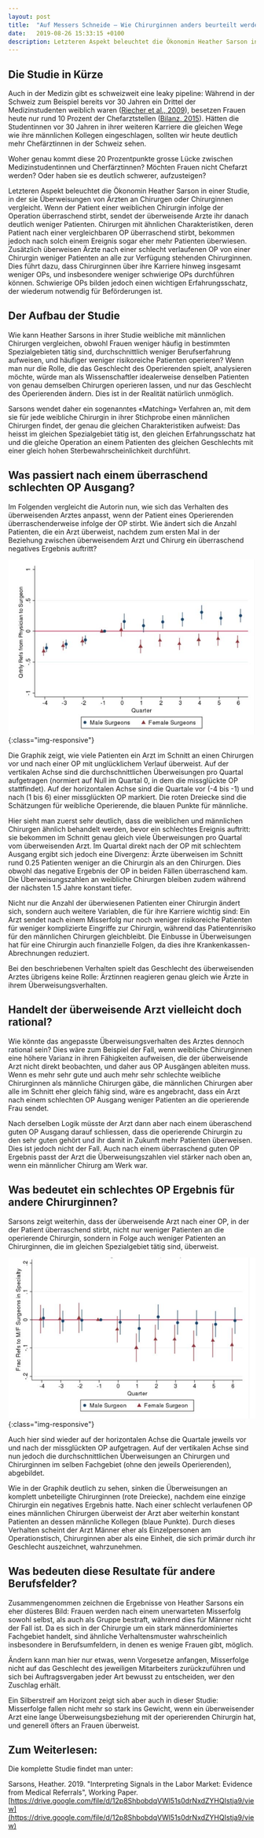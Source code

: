 ```yaml
---
layout: post
title:  "Auf Messers Schneide – Wie Chirurginnen anders beurteilt werden als Chirurgen"
date:   2019-08-26 15:33:15 +0100
description: Letzteren Aspekt beleuchtet die Ökonomin Heather Sarson in einer Studie, in der sie Überweisungen von Ärzten an Chirurgen oder Chirurginnen vergleicht. Wenn der Patient einer weiblichen Chirurgin infolge der Operation überraschend stirbt, sendet der überweisende Arzte ihr danach deutlich weniger Patienten.  Chirurgen mit ähnlichen Charakteristiken, deren Patient nach einer vergleichbaren OP überraschend stirbt, bekommen jedoch nach solch einem Ereignis sogar eher mehr Patienten überwiesen.
---
```



## Die Studie in Kürze

Auch in der Medizin gibt es schweizweit eine leaky pipeline: Während in der Schweiz zum Beispiel bereits vor 30 Jahren ein Drittel der Medizinstudenten weiblich waren ([Riecher et al., 2009](https://www.rosenfluh.ch/media/arsmedici/2009/03/Genderspezifische_Nachwuchsfoerderung_in_der_Medizin.pdf)), besetzen Frauen heute nur rund 10 Prozent der Chefarztstellen ([Bilanz, 2015](https://www.bilanz.ch/ausbildung/schweizer-aerzteschaft-wird-immer-weiblicher-410355)). Hätten die Studentinnen vor 30 Jahren in ihrer weiteren Karriere die gleichen Wege wie ihre männlichen Kollegen eingeschlagen, sollten wir heute deutlich mehr Chefärztinnen in der Schweiz sehen.

Woher genau kommt diese 20 Prozentpunkte grosse Lücke zwischen Medizinstudentinnen und Cherfärztinnen? Möchten Frauen nicht Chefarzt werden? Oder haben sie es deutlich schwerer, aufzusteigen?

Letzteren Aspekt beleuchtet die Ökonomin Heather Sarson in einer Studie, in der sie Überweisungen von Ärzten an Chirurgen oder Chirurginnen vergleicht. Wenn der Patient einer weiblichen Chirurgin infolge der Operation überraschend stirbt, sendet der überweisende Arzte ihr danach deutlich weniger Patienten. Chirurgen mit ähnlichen Charakteristiken, deren Patient nach einer vergleichbaren OP überraschend stirbt, bekommen jedoch nach solch einem Ereignis sogar eher mehr Patienten überwiesen. Zusätzlich überweisen Ärzte nach einer schlecht verlaufenen OP von einer Chirurgin weniger Patienten an alle zur Verfügung stehenden Chirurginnen. Dies führt dazu, dass Chirurginnen über ihre Karriere hinweg insgesamt weniger OPs, und insbesondere weniger schwierige OPs durchführen können. Schwierige OPs bilden jedoch einen wichtigen Erfahrungsschatz, der wiederum notwendig für Beförderungen ist.

## Der Aufbau der Studie

Wie kann Heather Sarsons in ihrer Studie weibliche mit männlichen Chirurgen vergleichen, obwohl Frauen weniger häufig in bestimmten Spezialgebieten tätig sind, durchschnittlich weniger Berufserfahrung aufweisen, und häufiger weniger risikoreiche Patienten operieren? Wenn man nur die Rolle, die das Geschlecht des Operierenden spielt, analysieren möchte, würde man als Wissenschaftler idealerweise denselben Patienten von genau demselben Chirurgen operieren lassen, und nur das Geschlecht des Operierenden ändern. Dies ist in der Realität natürlich unmöglich.

Sarsons wendet daher ein sogenanntes «Matching» Verfahren an, mit dem sie für jede weibliche Chirurgin in ihrer Stichprobe einen männlichen Chirurgen findet, der genau die gleichen Charakteristiken aufweist: Das heisst im gleichen Spezialgebiet tätig ist, den gleichen Erfahrungsschatz hat und die gleiche Operation an einem Patienten des gleichen Geschlechts mit einer gleich hohen Sterbewahrscheinlichkeit durchführt.
## Was passiert nach einem überraschend schlechten OP Ausgang?

Im Folgenden vergleicht die Autorin nun, wie sich das Verhalten des überweisenden Arztes anpasst, wenn der Patient eines Operierenden überraschenderweise infolge der OP stirbt. Wie ändert sich die Anzahl Patienten, die ein Arzt überweist, nachdem zum ersten Mal in der Beziehung zwischen überweisendem Arzt und Chirurg ein überraschend negatives Ergebnis auftritt?


![Picture](/assets/pic_sarsons1.JPG){:class="img-responsive"}

Die Graphik zeigt, wie viele Patienten ein Arzt im Schnitt an einen Chirurgen vor und nach einer OP mit unglücklichem Verlauf überweist. Auf der vertikalen Achse sind die durchschnittlichen Überweisungen pro Quartal aufgetragen (normiert auf Null im Quartal 0, in dem die missglückte OP stattfindet). Auf der horizontalen Achse sind die Quartale vor (-4 bis -1) und nach (1 bis 6) einer missglückten OP markiert. Die roten Dreiecke sind die Schätzungen für weibliche Operierende, die blauen Punkte für männliche.

Hier sieht man zuerst sehr deutlich, dass die weiblichen und männlichen Chirurgen ähnlich behandelt werden, bevor ein schlechtes Ereignis auftritt: sie bekommen im Schnitt genau gleich viele Überweisungen pro Quartal vom überweisenden Arzt. Im Quartal direkt nach der OP mit schlechtem Ausgang ergibt sich jedoch eine Divergenz: Ärzte überweisen im Schnitt rund 0.25 Patienten weniger an die Chirurgin als an den Chirurgen. Dies obwohl das negative Ergebnis der OP in beiden Fällen überraschend kam. Die Überweisungszahlen an weibliche Chirurgen bleiben zudem während der nächsten 1.5 Jahre konstant tiefer.

Nicht nur die Anzahl der überwiesenen Patienten einer Chirurgin ändert sich, sondern auch weitere Variablen, die für ihre Karriere wichtig sind: Ein Arzt sendet nach einem Misserfolg nur noch weniger risikoreiche Patienten für weniger komplizierte Eingriffe zur Chirurgin, während das Patientenrisiko für den männlichen Chirurgen gleichbleibt. Die Einbusse in Überweisungen hat für eine Chirurgin auch finanzielle Folgen, da dies ihre Krankenkassen-Abrechnungen reduziert.

Bei den beschriebenen Verhalten spielt das Geschlecht des überweisenden Arztes übrigens keine Rolle: Ärztinnen reagieren genau gleich wie Ärzte in ihrem Überweisungsverhalten.

## Handelt der überweisende Arzt vielleicht doch rational?

Wie könnte das angepasste Überweisungsverhalten des Arztes dennoch rational sein? Dies wäre zum Beispiel der Fall, wenn weibliche Chirurginnen eine höhere Varianz in ihren Fähigkeiten aufweisen, die der überweisende Arzt nicht direkt beobachten, und daher aus OP Ausgängen ableiten muss. Wenn es mehr sehr gute und auch mehr sehr schlechte weibliche Chirurginnen als männliche Chirurgen gäbe, die männlichen Chirurgen aber alle im Schnitt eher gleich fähig sind, wäre es angebracht, dass ein Arzt nach einem schlechten OP Ausgang weniger Patienten an die operierende Frau sendet.

Nach derselben Logik müsste der Arzt dann aber nach einem überaschend guten OP Ausgang darauf schliessen, dass die operierende Chirurgin zu den sehr guten gehört und ihr damit in Zukunft mehr Patienten überweisen. Dies ist jedoch nicht der Fall. Auch nach einem überraschend guten OP Ergebnis passt der Arzt die Überweisungszahlen viel stärker nach oben an, wenn ein männlicher Chirurg am Werk war.

## Was bedeutet ein schlechtes OP Ergebnis für andere Chirurginnen?

Sarsons zeigt weiterhin, dass der überweisende Arzt nach einer OP, in der der Patient überraschend stirbt, nicht nur weniger Patienten an die operierende Chirurgin, sondern in Folge auch weniger Patienten an Chirurginnen, die im gleichen Spezialgebiet tätig sind, überweist.

![Picture](/assets/pic_sarsons2.JPG){:class="img-responsive"}

Auch hier sind wieder auf der horizontalen Achse die Quartale jeweils vor und nach der missglückten OP aufgetragen. Auf der vertikalen Achse sind nun jedoch die durchschnittlichen Überweisungen an Chirurgen und Chirurginnen im selben Fachgebiet (ohne den jeweils Operierenden), abgebildet.

Wie in der Graphik deutlich zu sehen, sinken die Überweisungen an komplett unbeteiligte Chirurginnen (rote Dreiecke), nachdem eine einzige Chirurgin ein negatives Ergebnis hatte. Nach einer schlecht verlaufenen OP eines männlichen Chirurgen überweist der Arzt aber weiterhin konstant Patienten an dessen männliche Kollegen (blaue Punkte).  Durch dieses Verhalten scheint der Arzt Männer eher als Einzelpersonen am Operationstisch, Chirurginnen aber als eine Einheit, die sich primär durch ihr Geschlecht auszeichnet, wahrzunehmen.


## Was bedeuten diese Resultate für andere Berufsfelder?

Zusammengenommen zeichnen die Ergebnisse von Heather Sarsons ein eher düsteres Bild: Frauen werden nach einem unerwarteten Misserfolg sowohl selbst, als auch als Gruppe bestraft, während dies für Männer nicht der Fall ist. Da es sich in der Chirurgie um ein stark männerdominiertes Fachgebiet handelt, sind ähnliche Verhaltensmuster wahrscheinlich insbesondere in Berufsumfeldern, in denen es wenige Frauen gibt, möglich.

Ändern kann man hier nur etwas, wenn Vorgesetze anfangen, Misserfolge nicht auf das Geschlecht des jeweiligen Mitarbeiters zurückzuführen und sich bei Auftragsvergaben jeder Art bewusst zu entscheiden, wer den Zuschlag erhält.

Ein Silberstreif am Horizont zeigt sich aber auch in dieser Studie: Misserfolge fallen nicht mehr so stark ins Gewicht, wenn ein überweisender Arzt eine lange Überweisungsbeziehung mit der operierenden Chirurgin hat, und generell öfters an Frauen überweist.

## Zum Weiterlesen:

Die komplette Studie findet man unter:

Sarsons, Heather. 2019. "Interpreting Signals in the Labor Market:
Evidence from Medical Referrals", Working Paper.
[https://drive.google.com/file/d/12p8ShbobdqVWl51s0drNxdZYHQIstja9/view](https://drive.google.com/file/d/12p8ShbobdqVWl51s0drNxdZYHQIstja9/view)
